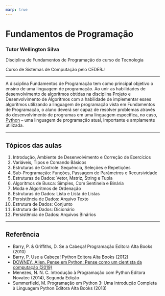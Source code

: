```yaml
---
marp: true
---
```


# Fundamentos de Programação 
### Tutor Wellington Silva 

Disciplina de Fundamentos de Programação do curso de Tecnologia

Curso de Sistemas de Computação pelo CEDERJ

---

A disciplina Fundamentos de Programação tem como principal objetivo o ensino de uma linguagem de programação. 
Ao unir as habilidades de desenvolvimento de algoritmos obtidas na disciplina Projeto e Desenvolvimento de Algoritmos com a habilidade de implementar esses algoritmos utilizando a linguagem de programação vista em Fundamentos de Programação, o aluno deverá ser capaz de resolver problemas através do desenvolvimento de programas em uma linguagem específica, no caso, [Python](https://python.org.br/) – uma linguagem de programação atual, importante e amplamente utilizada.

---

## Tópicos das aulas
01. Introdução, Ambiente de Desenvolvimento e Correção de Exercícios
02. Variáveis, Tipos e Comando Básicos
03. Estruturas de Controle: Sequência, Seleções e Repetições
04. Sub-Programação: Funções, Passagem de Parâmetros e Recursividade
05. Estruturas de Dados: Vetor, Matriz, String e Tupla
06. Algoritmos de Busca: Simples, Com Sentinela e Binária
07. Moda e Algoritmos de Ordenação
08. Estruturas de Dados: Lista e Lista de Listas
09. Persistência de Dados: Arquivo Texto
10. Estrutura de Dados: Conjunto
11. Estrutura de Dados: Dicionário
12. Persistência de Dados: Arquivos Binários

---

## Referência
* Barry, P. & Griffiths, D. Se a Cabeça! Programação Editora Alta Books (2010)
* Barry, P. Use a Cabeça! Python Editora Alta Books (2012)
* [DOWNEY, Allen. Pense em Python: Pense como um cientista da computação (2019)](https://penseallen.github.io/PensePython2e/)
* Menezes, N. N. C. Introdução à Programação com Python Editora Novatec (2014), Segunda Edição
* Summerfield, M. Programação em Python 3: Uma Introdução Completa à Linguagem Python Editora Alta Books (2013)
